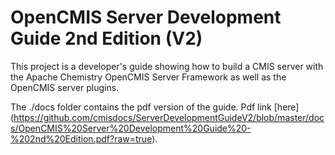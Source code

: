 OpenCMIS Server Development Guide 2nd Edition (V2)
=============================================

This project is a developer's guide showing how to build a CMIS server with the Apache Chemistry OpenCMIS Server Framework as well as the OpenCMIS server plugins.

The ./docs folder contains the pdf version of the guide.  Pdf link [here] 
(https://github.com/cmisdocs/ServerDevelopmentGuideV2/blob/master/docs/OpenCMIS%20Server%20Development%20Guide%20-%202nd%20Edition.pdf?raw=true).

